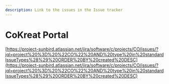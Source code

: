 ```yaml
---
description: Link to the issues in the Issue tracker
---
```


# CoKreat Portal

[https://project-sunbird.atlassian.net/jira/software/c/projects/CO/issues/?jql=project%20%3D%20%22CO%22%20AND%20type%20in%20standardIssueTypes%28%29%20ORDER%20BY%20created%20DESC](https://project-sunbird.atlassian.net/jira/software/c/projects/CO/issues/?jql=project%20%3D%20%22CO%22%20AND%20type%20in%20standardIssueTypes%28%29%20ORDER%20BY%20created%20DESC)
